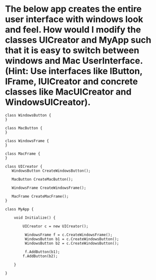 # The below app creates the entire user interface with windows look and feel. How would I modify the classes UICreator and MyApp such that it is easy to switch between windows and Mac UserInterface. (Hint: Use interfaces like IButton, IFrame, IUICreator and concrete classes like MacUICreator and WindowsUICreator).
```
class WindowsButton {
}

class MacButton {
}

class WindowsFrame {
}

class MacFrame {
}

class UICreator {
   WindowsButton CreateWindowsButton();
 
   MacButton CreateMacButton();
   
   WindowsFrame CreateWindowsFrame();
   
   MacFrame CreateMacFrame();    
}

class MyApp {
   
    void Initialize() {

        UICreator c = new UICreator();
         
         WindowsFrame f = c.CreateWindowsFrame();
         WindowsButton b1 = c.CreateWindowsButton();
         WindowsButton b2 = c.CreateWindowsButton();

         f.AddButton(b1);
        f.AddButton(b2);

    }

}
```